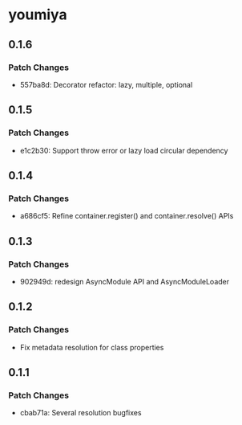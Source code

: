 # youmiya

## 0.1.6

### Patch Changes

- 557ba8d: Decorator refactor: lazy, multiple, optional

## 0.1.5

### Patch Changes

- e1c2b30: Support throw error or lazy load circular dependency

## 0.1.4

### Patch Changes

- a686cf5: Refine container.register() and container.resolve() APIs

## 0.1.3

### Patch Changes

- 902949d: redesign AsyncModule API and AsyncModuleLoader

## 0.1.2

### Patch Changes

- Fix metadata resolution for class properties

## 0.1.1

### Patch Changes

- cbab71a: Several resolution bugfixes
